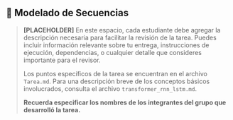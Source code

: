 ## 📘 Modelado de Secuencias

> **[PLACEHOLDER]**
> En este espacio, cada estudiante debe agregar la descripción necesaria para facilitar la revisión de la tarea. Puedes incluir información relevante sobre tu entrega, instrucciones de ejecución, dependencias, o cualquier detalle que consideres importante para el revisor.
>
> Los puntos específicos de la tarea se encuentran en el archivo `Tarea.md`.
> Para una descripción breve de los conceptos básicos involucrados, consulta el archivo `transformer_rnn_lstm.md`.
>
> **Recuerda especificar los nombres de los integrantes del grupo que desarrolló la tarea.**